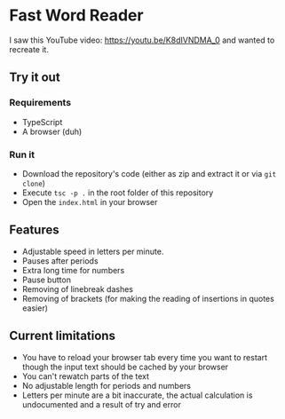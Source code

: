 # Fast Word Reader
I saw this YouTube video: https://youtu.be/K8dIVNDMA_0 and wanted to recreate it.

## Try it out
### Requirements
+ TypeScript
+ A browser (duh)

### Run it
+ Download the repository's code (either as zip and extract it or via `git clone`)
+ Execute `tsc -p .` in the root folder of this repository
+ Open the `index.html` in your browser

## Features
+ Adjustable speed in letters per minute.
+ Pauses after periods
+ Extra long time for numbers
+ Pause button
+ Removing of linebreak dashes
+ Removing of brackets (for making the reading of insertions in quotes easier)

## Current limitations
+ You have to reload your browser tab every time you want to restart though the input text should be cached by your browser
+ You can't rewatch parts of the text
+ No adjustable length for periods and numbers
+ Letters per minute are a bit inaccurate, the actual calculation is undocumented and a result of try and error